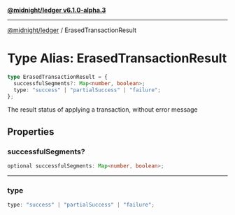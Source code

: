[**@midnight/ledger v6.1.0-alpha.3**](../README.md)

***

[@midnight/ledger](../globals.md) / ErasedTransactionResult

# Type Alias: ErasedTransactionResult

```ts
type ErasedTransactionResult = {
  successfulSegments?: Map<number, boolean>;
  type: "success" | "partialSuccess" | "failure";
};
```

The result status of applying a transaction, without error message

## Properties

### successfulSegments?

```ts
optional successfulSegments: Map<number, boolean>;
```

***

### type

```ts
type: "success" | "partialSuccess" | "failure";
```
